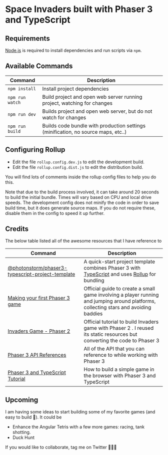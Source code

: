# Space Invaders built with Phaser 3 and TypeScript

## Requirements

[Node.js](https://nodejs.org) is required to install dependencies and run scripts via `npm`.

## Available Commands

| Command         | Description                                                                       |
| --------------- | --------------------------------------------------------------------------------- |
| `npm install`   | Install project dependencies                                                      |
| `npm run watch` | Build project and open web server running project, watching for changes           |
| `npm run dev`   | Builds project and open web server, but do not watch for changes                  |
| `npm run build` | Builds code bundle with production settings (minification, no source maps, etc..) |

## Configuring Rollup

- Edit the file `rollup.config.dev.js` to edit the development build.
- Edit the file `rollup.config.dist.js` to edit the distribution build.

You will find lots of comments inside the rollup config files to help you do this.

Note that due to the build process involved, it can take around 20 seconds to build the initial bundle. Times will vary based on CPU and local drive speeds. The development config does not minify the code in order to save build time, but it does generate source maps. If you do not require these, disable them in the config to speed it up further.

## Credits

The below table listed all of the awesome resources that I have reference to

| Command                                                                 | Description                                                                                                                                              |
| ----------------------------------------------------------------------- | -------------------------------------------------------------------------------------------------------------------------------------------------------- |
| [@photonstorm/phaser3-typescript-project-template][typescript-template] | A quick-start project template combines Phaser 3 with [TypeScript](https://www.typescriptlang.org/) and uses [Rollup](https://rollupjs.org) for bundling |
| [Making your first Phaser 3 game][first-phaser-3-game]                  | Official guide to create a small game involving a player running and jumping around platforms, collecting stars and avoiding baddies                     |
| [Invaders Game - Phaser 2][phaser2-invaders]                            | Official tutorial to build Invaders game with Phaser 2 . I reused its static resources but converting the code to Phaser 3                               |
| [Phaser 3 API References][phaser-api]                                   | All of the API that you can reference to while working with Phaser 3                                                                                     |
| [Phaser 3 and TypeScript Tutorial][build-a-simple-game]                 | How to build a simple game in the browser with Phaser 3 and TypeScript                                                                                   |

## Upcoming

I am having some ideas to start building some of my favorite games (and easy to build 🤣). It could be

- Enhance the Angular Tetris with a few more games: racing, tank shotting.
- Duck Hunt

If you would like to collaborate, tag me on Twitter 👏👏👏

[typescript-template]: https://github.com/photonstorm/phaser3-typescript-project-template
[phaser2-invaders]: https://phaser.io/examples/v2/games/invaders
[phaser-api]: https://photonstorm.github.io/phaser3-docs/
[build-a-simple-game]: https://www.freecodecamp.org/news/how-to-build-a-simple-game-in-the-browser-with-phaser-3-and-typescript-bdc94719135/
[first-phaser-3-game]: https://phaser.io/tutorials/making-your-first-phaser-3-game/part1
